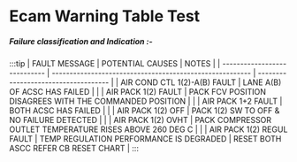 # Ecam Warning Table Test

##### Failure classification and Indication :-

:::tip
| FAULT MESSAGE | POTENTIAL CAUSES | NOTES |
| ---------------------------- | -------------------------------------------------------- | ------------------------------------ |
| AIR COND CTL 1(2)-A(B) FAULT | LANE A(B) OF ACSC HAS FAILED | |
| AIR PACK 1(2) FAULT | PACK FCV POSITION DISAGREES WITH THE COMMANDED POSITION | |
| AIR PACK 1+2 FAULT | BOTH ACSC HAS FAILED | |
| AIR PACK 1(2) OFF | PACK 1(2) SW TO OFF & NO FAILURE DETECTED | |
| AIR PACK 1(2) OVHT | PACK COMPRESSOR OUTLET TEMPERATURE RISES ABOVE 260 DEG C | |
| AIR PACK 1(2) REGUL FAULT | TEMP REGULATION PERFORMANCE IS DEGRADED | RESET BOTH ASCC REFER CB RESET CHART |
:::

<good-table/>
